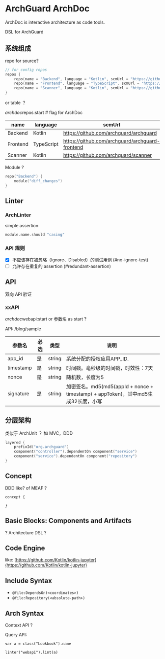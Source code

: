 # ArchGuard ArchDoc

ArchDoc is interactive architecture as code tools.

DSL for ArchGuard

## 系统组成

repo for source?

```kotlin
// for config repos
repos { 
    repo(name = "Backend", language = "Kotlin", scmUrl = "https://github.com/archguard/archguard")
    repo(name = "Frontend", language = "TypeScript", scmUrl = "https://github.com/archguard/archguard-frontend")
    repo(name = "Scanner", language = "Kotlin", scmUrl = "https://github.com/archguard/scanner")
}
``` 

or table ？

$archdoc$repos:start     # flag for ArchDoc

| name     | language   | scmUrl                                          |
|----------|------------|-------------------------------------------------|
| Backend  | Kotlin     | https://github.com/archguard/archguard          |
| Frontend | TypeScript | https://github.com/archguard/archguard-frontend |
| Scanner  | Kotlin     | https://github.com/archguard/scanner            |


Module ?

```kotlin
repo("Backend") {
    module("diff_changes")
}
```

## Linter


### ArchLinter

simple assertion

```kotlin
module.name.should "casing"
```

### API 规则

- [x] 不应该存在被忽略（Ignore、Disabled）的测试用例 (#no-ignore-test)
- [ ] 允许存在重复的 assertion (#redundant-assertion) 

## API

双向 API 验证

### xxAPI

$archdoc$webapi:start or 参数名 as start ?

API: /blog/sample

| 参数名       | 必选  | 类型     | 说明                                                                 |
|-----------|-----|--------|--------------------------------------------------------------------|
| app_id    | 是   | string | 系统分配的授权应用APP_ID.                                                   |
| timestamp | 是   | string | 时间戳。毫秒级的时间戳，时效性：7天                                                 |
| nonce     | 是   | string | 随机数，长度为5                                                           |
| signature | 是   | string | 加密签名。md5(md5(appId + nonce + timestamp) + appToken)，其中md5生成32长度，小写 |

## 分层架构

类似于 ArchUnit ？ 如 MVC，DDD

```kotlin
layered {
    prefixId("org.archguard")
    component("controller").dependentOn component("service")
    component("service").dependentOn component("repository")
}
```

## Concept

DDD like? of MEAF ?

```
concept {
    
}
```

## Basic Blocks: Components and Artifacts

? Architecture DSL ?

## Code Engine

like: [https://github.com/Kotlin/kotlin-jupyter](https://github.com/Kotlin/kotlin-jupyter)

## Include Syntax

- `@file:DependsOn(<coordinates>)`
- `@file:Repository(<absolute-path>)`

## Arch Syntax 

Context API ?

Query API:

```
var a = class("Lookbook").name
```

```
linter("webapi").lint(a)
```

